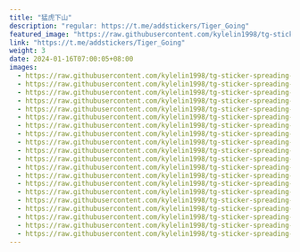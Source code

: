 ```yaml
---
title: "猛虎下山"
description: "regular: https://t.me/addstickers/Tiger_Going"
featured_image: "https://raw.githubusercontent.com/kylelin1998/tg-sticker-spreading-worldwide-images/main/img/eadb61cf-65e3-4a67-a22e-ff3fbd10ff3f.jpg"
link: "https://t.me/addstickers/Tiger_Going"
weight: 3
date: 2024-01-16T07:00:05+08:00
images:
  - https://raw.githubusercontent.com/kylelin1998/tg-sticker-spreading-worldwide-images/main/img/eadb61cf-65e3-4a67-a22e-ff3fbd10ff3f.jpg
  - https://raw.githubusercontent.com/kylelin1998/tg-sticker-spreading-worldwide-images/main/img/d94a1409-1e66-4c13-955e-90e229cbe910.jpg
  - https://raw.githubusercontent.com/kylelin1998/tg-sticker-spreading-worldwide-images/main/img/df44be3d-73b1-488b-b99e-6f6a3a3c0124.jpg
  - https://raw.githubusercontent.com/kylelin1998/tg-sticker-spreading-worldwide-images/main/img/6c508ae4-ddac-4660-8894-bf087963cd6a.jpg
  - https://raw.githubusercontent.com/kylelin1998/tg-sticker-spreading-worldwide-images/main/img/de1a82fc-c229-4f69-a7ea-dbf6d4a7a8ea.jpg
  - https://raw.githubusercontent.com/kylelin1998/tg-sticker-spreading-worldwide-images/main/img/6b1105c8-05c7-4539-8fb1-fef3725d1b0e.jpg
  - https://raw.githubusercontent.com/kylelin1998/tg-sticker-spreading-worldwide-images/main/img/9785dd52-52db-4e9f-86a0-ae5dac2fde7b.jpg
  - https://raw.githubusercontent.com/kylelin1998/tg-sticker-spreading-worldwide-images/main/img/22066556-2fc8-42a7-a72b-fa66bf113272.jpg
  - https://raw.githubusercontent.com/kylelin1998/tg-sticker-spreading-worldwide-images/main/img/1ee00d54-e2ae-4467-9526-bef055c11cca.jpg
  - https://raw.githubusercontent.com/kylelin1998/tg-sticker-spreading-worldwide-images/main/img/dee9ec85-6803-45ba-93ad-5a84064079dd.jpg
  - https://raw.githubusercontent.com/kylelin1998/tg-sticker-spreading-worldwide-images/main/img/e66ad378-aa6c-4183-a74d-25d56b019a34.jpg
  - https://raw.githubusercontent.com/kylelin1998/tg-sticker-spreading-worldwide-images/main/img/0d8fb270-a31f-4aa6-b963-1a98e1d8480a.jpg
  - https://raw.githubusercontent.com/kylelin1998/tg-sticker-spreading-worldwide-images/main/img/c65f8562-a3ef-430f-a20a-a52bd55cd4eb.jpg
  - https://raw.githubusercontent.com/kylelin1998/tg-sticker-spreading-worldwide-images/main/img/6678b43a-6744-4d90-9670-526a6e2e649e.jpg
  - https://raw.githubusercontent.com/kylelin1998/tg-sticker-spreading-worldwide-images/main/img/dac0171a-7ac6-4af7-a68e-e22e2877eb15.jpg
  - https://raw.githubusercontent.com/kylelin1998/tg-sticker-spreading-worldwide-images/main/img/a180c73e-5f74-41b5-b898-392ee2753522.jpg
  - https://raw.githubusercontent.com/kylelin1998/tg-sticker-spreading-worldwide-images/main/img/c76049c6-459f-48bb-9e06-c40fd75c4b76.jpg
  - https://raw.githubusercontent.com/kylelin1998/tg-sticker-spreading-worldwide-images/main/img/2c5c2ced-ea28-4b53-bef1-86b724a1a942.jpg
  - https://raw.githubusercontent.com/kylelin1998/tg-sticker-spreading-worldwide-images/main/img/c097b746-170a-4b7b-b53b-1bac2c1a5792.jpg
  - https://raw.githubusercontent.com/kylelin1998/tg-sticker-spreading-worldwide-images/main/img/ffab6da2-e315-4fca-bb65-13edcc351329.jpg
---
```

